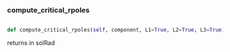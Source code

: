 ### compute\_critical\_rpoles
```py

def compute_critical_rpoles(self, component, L1=True, L2=True, L3=True)

```



returns in solRad

